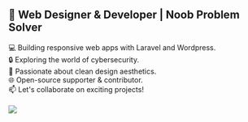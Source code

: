 ## 👋 Web Designer & Developer | Noob Problem Solver

💻 Building responsive web apps with Laravel and Wordpress.<br>
🔒 Exploring the world of cybersecurity.<br>
🎨 Passionate about clean design aesthetics.<br>
🌐 Open-source supporter & contributor.<br>
📫 Let's collaborate on exciting projects!<br>
<br>
![](https://github-readme-stats.vercel.app/api/top-langs/?username=Rafiqul-jakir&theme=gotham&hide_border=false&include_all_commits=false&count_private=false&layout=compact)

